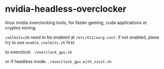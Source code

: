 # nvidia-headless-overclocker
linux nvidia overclocking tools, for faster gaming, cuda applications or cryptos mining.

`coolbits=28` need to be enabled at `/etc/X11/xorg.conf`. if not enabled, plese try to use `enable_coolbits.sh` first.

to overclock:
    `./overclock_gpu.sh`
    
or if headless mode:
    `./overclock_gpu_with_xinit.sh`
